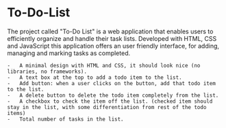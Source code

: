 # To-Do-List
The project called "To-Do List" is a web application that enables users to efficiently organize and handle their task lists. Developed with HTML, CSS and JavaScript this application offers an user friendly interface, for adding, managing and marking tasks as completed.



	-	A minimal design with HTML and CSS, it should look nice (no libraries, no frameworks).
	-	A text box at the top to add a todo item to the list.
	-	Add button: when a user clicks on the button, add that todo item to the list.
	-	A delete button to delete the todo item completely from the list.
	-	A checkbox to check the item off the list. (checked item should stay in the list, with some differentiation from rest of the todo items)
	-	Total number of tasks in the list.

